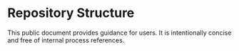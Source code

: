 # Repository Structure

This public document provides guidance for users. It is intentionally concise and free of internal process references.
